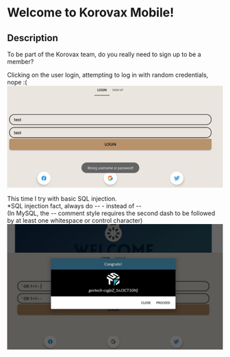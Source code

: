 # Welcome to Korovax Mobile!
## Description
To be part of the Korovax team, do you really need to sign up to be a member?

Clicking on the user login, attempting to log in with random credentials, nope :(
![ ](./../resources/user.jpg?raw=true)

This time I try with basic SQL injection.</br>
*SQL injection fact, always do -- - instead of -- </br>
(In MySQL, the -- comment style requires the second dash to be followed by at least one whitespace or control character)</br>
![ ](./../resources/flag_user.jpg?raw=true)
